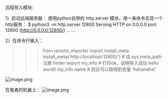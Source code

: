 远程导入模块:

1）启动远端服务器：
使用python自带的 http.server 模块，用一条命令实现一个http服务：
$ python3 -m http.server 12800
Serving HTTP on 0.0.0.0 port 12800 (http://0.0.0.0:12800/) ...
...

2）在命令行输入：
>>> from remote_importer import install_meta
>>> install_meta('http://localhost:12800/') # 往 sys.meta_path 注册 finder 
>>> import my_info  # 打印ok，说明导入成功
hello world!
>>> my_info.name  # 验证可以取得到变量
'hahahaha!'

<img width="" src="/uploads/873FDE1B944B492BA8B988F2EC005042/image.png" alt="image.png" />

在笔者的机器上：
<img width="" src="/uploads/7D7B9AD793574D6AAD31D6E95BE63E2A/image.png" alt="image.png" />
